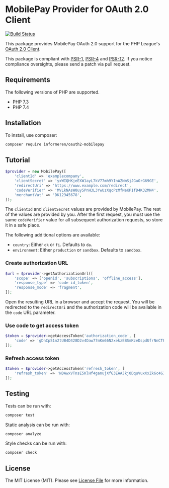 # MobilePay Provider for OAuth 2.0 Client

[![Build Status](https://travis-ci.com/informeren/oauth2-mobilepay.svg?branch=develop)](https://travis-ci.com/informeren/oauth2-mobilepay)

This package provides MobilePay OAuth 2.0 support for the PHP League's [OAuth 2.0 Client](https://github.com/thephpleague/oauth2-client).

This package is compliant with [PSR-1][], [PSR-4][] and [PSR-12][]. If you notice compliance oversights, please send a patch via pull request.

[PSR-1]: https://github.com/php-fig/fig-standards/blob/master/accepted/PSR-1-basic-coding-standard.md
[PSR-4]: https://github.com/php-fig/fig-standards/blob/master/accepted/PSR-4-autoloader.md
[PSR-12]: https://github.com/php-fig/fig-standards/blob/master/accepted/PSR-12-extended-coding-style-guide.md

## Requirements

The following versions of PHP are supported.

* PHP 7.3
* PHP 7.4

## Installation

To install, use composer:

```sh
composer require informeren/oauth2-mobilepay
```

## Tutorial

```php
$provider = new MobilePay([
    'clientId' => 'examplecompany',
    'clientSecret' => 'yxWIQHKjeEXW1ayL7kV77mh9YInAZNmSjJGuOrG69GE',
    'redirectUri' => 'https://www.example.com/redirect',
    'codeVerifier' => 'MVLkNAsW0uy5PnH3L3YwUzXqcPzMfNeKPIfD4K32MN4',
    'merchantVat' => 'DK12345678',
]);
```

The `clientId` and `clientSecret` values are provided by MobilePay. The rest of the values are provided by you. After the first request, you must use the same `codeVerifier` value for all subsequent authorization requests, so store it in a safe place.

The following additional options are available:

- `country`: Either `dk` or `fi`. Defaults to `da`.
- `environment`: Either `production` or `sandbox`. Defaults to `sandbox`.

### Create authorization URL

```php
$url = $provider->getAuthorizationUrl([
    'scope' => ['openid', 'subscriptions', 'offline_access'],
    'response_type' => 'code id_token',
    'response_mode' => 'fragment',
]);
```

Open the resulting URL in a browser and accept the request. You will be redirected to the `redirectUri` and the authorization code will be available in the `code` URL parameter.

### Use code to get access token

```php
$token = $provider->getAccessToken('authorization_code', [
    'code' => 'gDnCpS1n2tUB4D428D2v4Daw77mKm66N2xekzEBSmKzeDspdUfrNnCTFWuZ2Ly9F',
]);
```

### Refresh access token

```php
$token = $provider->getAccessToken('refresh_token', [
    'refresh_token' => 'NDAwxVTnsE5KlHf4ganujXfG3EAAJkj0DquVuxXxZk6c4G1G0tIX8vQ40Jzxaq0j',
]);
```

## Testing

Tests can be run with:

```sh
composer test
```

Static analysis can be run with:

```sh
composer analyze
```
Style checks can be run with:

```sh
composer check
```

## License

The MIT License (MIT). Please see [License File](https://github.com/informeren/oauth2-mobilepay/blob/master/LICENSE) for more information.
